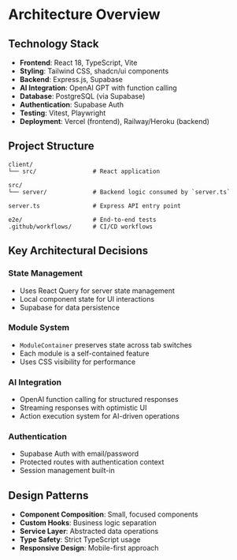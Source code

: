 
# Architecture Overview

## Technology Stack

- **Frontend**: React 18, TypeScript, Vite
- **Styling**: Tailwind CSS, shadcn/ui components
- **Backend**: Express.js, Supabase
- **AI Integration**: OpenAI GPT with function calling
- **Database**: PostgreSQL (via Supabase)
- **Authentication**: Supabase Auth
- **Testing**: Vitest, Playwright
- **Deployment**: Vercel (frontend), Railway/Heroku (backend)

## Project Structure

```
client/
└── src/                # React application

src/
└── server/             # Backend logic consumed by `server.ts`

server.ts               # Express API entry point

e2e/                    # End-to-end tests
.github/workflows/      # CI/CD workflows
```

## Key Architectural Decisions

### State Management
- Uses React Query for server state management
- Local component state for UI interactions
- Supabase for data persistence

### Module System
- `ModuleContainer` preserves state across tab switches
- Each module is a self-contained feature
- Uses CSS visibility for performance

### AI Integration
- OpenAI function calling for structured responses
- Streaming responses with optimistic UI
- Action execution system for AI-driven operations

### Authentication
- Supabase Auth with email/password
- Protected routes with authentication context
- Session management built-in

## Design Patterns

- **Component Composition**: Small, focused components
- **Custom Hooks**: Business logic separation
- **Service Layer**: Abstracted data operations
- **Type Safety**: Strict TypeScript usage
- **Responsive Design**: Mobile-first approach
